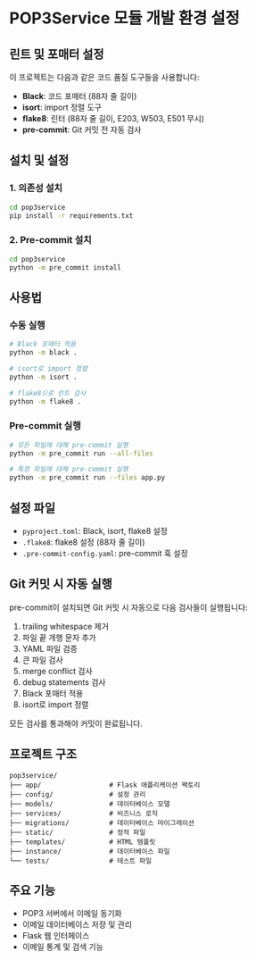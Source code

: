 # POP3Service 모듈 개발 환경 설정

## 린트 및 포매터 설정

이 프로젝트는 다음과 같은 코드 품질 도구들을 사용합니다:

- **Black**: 코드 포매터 (88자 줄 길이)
- **isort**: import 정렬 도구
- **flake8**: 린터 (88자 줄 길이, E203, W503, E501 무시)
- **pre-commit**: Git 커밋 전 자동 검사

## 설치 및 설정

### 1. 의존성 설치

```bash
cd pop3service
pip install -r requirements.txt
```

### 2. Pre-commit 설치

```bash
cd pop3service
python -m pre_commit install
```

## 사용법

### 수동 실행

```bash
# Black 포매터 적용
python -m black .

# isort로 import 정렬
python -m isort .

# flake8으로 린트 검사
python -m flake8 .
```

### Pre-commit 실행

```bash
# 모든 파일에 대해 pre-commit 실행
python -m pre_commit run --all-files

# 특정 파일에 대해 pre-commit 실행
python -m pre_commit run --files app.py
```

## 설정 파일

- `pyproject.toml`: Black, isort, flake8 설정
- `.flake8`: flake8 설정 (88자 줄 길이)
- `.pre-commit-config.yaml`: pre-commit 훅 설정

## Git 커밋 시 자동 실행

pre-commit이 설치되면 Git 커밋 시 자동으로 다음 검사들이 실행됩니다:

1. trailing whitespace 제거
2. 파일 끝 개행 문자 추가
3. YAML 파일 검증
4. 큰 파일 검사
5. merge conflict 검사
6. debug statements 검사
7. Black 포매터 적용
8. isort로 import 정렬

모든 검사를 통과해야 커밋이 완료됩니다.

## 프로젝트 구조

```
pop3service/
├── app/                 # Flask 애플리케이션 팩토리
├── config/              # 설정 관리
├── models/              # 데이터베이스 모델
├── services/            # 비즈니스 로직
├── migrations/          # 데이터베이스 마이그레이션
├── static/              # 정적 파일
├── templates/           # HTML 템플릿
├── instance/            # 데이터베이스 파일
└── tests/               # 테스트 파일
```

## 주요 기능

- POP3 서버에서 이메일 동기화
- 이메일 데이터베이스 저장 및 관리
- Flask 웹 인터페이스
- 이메일 통계 및 검색 기능
